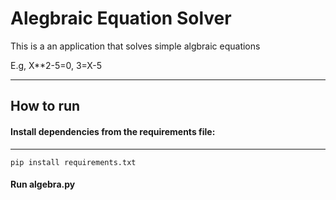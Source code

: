 # Alegbraic Equation Solver

This is a an application that solves simple algbraic equations 

E.g, X**2-5=0, 3=X-5

---


## How to run 

#### Install dependencies from the requirements file:
---
 `pip install requirements.txt`

#### Run algebra.py